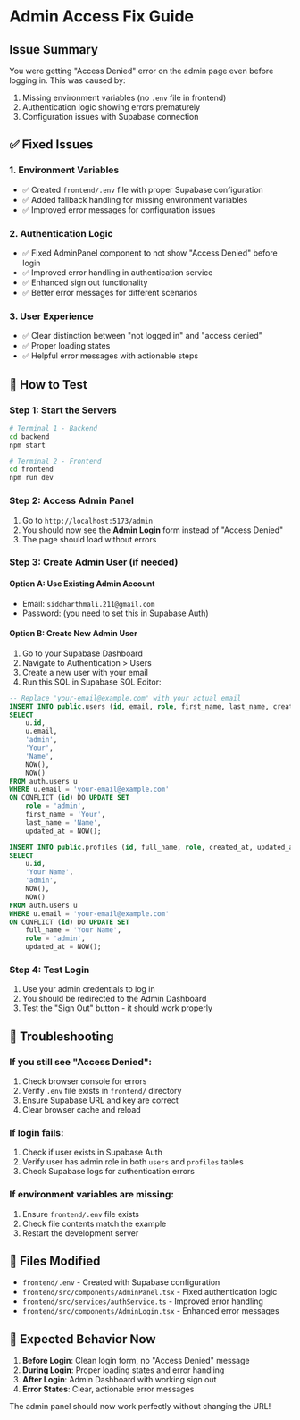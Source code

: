 # Admin Access Fix Guide

## Issue Summary
You were getting "Access Denied" error on the admin page even before logging in. This was caused by:
1. Missing environment variables (no `.env` file in frontend)
2. Authentication logic showing errors prematurely
3. Configuration issues with Supabase connection

## ✅ Fixed Issues

### 1. Environment Variables
- ✅ Created `frontend/.env` file with proper Supabase configuration
- ✅ Added fallback handling for missing environment variables
- ✅ Improved error messages for configuration issues

### 2. Authentication Logic
- ✅ Fixed AdminPanel component to not show "Access Denied" before login
- ✅ Improved error handling in authentication service
- ✅ Enhanced sign out functionality
- ✅ Better error messages for different scenarios

### 3. User Experience
- ✅ Clear distinction between "not logged in" and "access denied"
- ✅ Proper loading states
- ✅ Helpful error messages with actionable steps

## 🔧 How to Test

### Step 1: Start the Servers
```bash
# Terminal 1 - Backend
cd backend
npm start

# Terminal 2 - Frontend  
cd frontend
npm run dev
```

### Step 2: Access Admin Panel
1. Go to `http://localhost:5173/admin`
2. You should now see the **Admin Login** form instead of "Access Denied"
3. The page should load without errors

### Step 3: Create Admin User (if needed)

#### Option A: Use Existing Admin Account
- Email: `siddharthmali.211@gmail.com`
- Password: (you need to set this in Supabase Auth)

#### Option B: Create New Admin User
1. Go to your Supabase Dashboard
2. Navigate to Authentication > Users
3. Create a new user with your email
4. Run this SQL in Supabase SQL Editor:

```sql
-- Replace 'your-email@example.com' with your actual email
INSERT INTO public.users (id, email, role, first_name, last_name, created_at, updated_at)
SELECT 
    u.id,
    u.email,
    'admin',
    'Your',
    'Name',
    NOW(),
    NOW()
FROM auth.users u
WHERE u.email = 'your-email@example.com'
ON CONFLICT (id) DO UPDATE SET
    role = 'admin',
    first_name = 'Your',
    last_name = 'Name',
    updated_at = NOW();

INSERT INTO public.profiles (id, full_name, role, created_at, updated_at)
SELECT 
    u.id,
    'Your Name',
    'admin',
    NOW(),
    NOW()
FROM auth.users u
WHERE u.email = 'your-email@example.com'
ON CONFLICT (id) DO UPDATE SET
    full_name = 'Your Name',
    role = 'admin',
    updated_at = NOW();
```

### Step 4: Test Login
1. Use your admin credentials to log in
2. You should be redirected to the Admin Dashboard
3. Test the "Sign Out" button - it should work properly

## 🚨 Troubleshooting

### If you still see "Access Denied":
1. Check browser console for errors
2. Verify `.env` file exists in `frontend/` directory
3. Ensure Supabase URL and key are correct
4. Clear browser cache and reload

### If login fails:
1. Check if user exists in Supabase Auth
2. Verify user has admin role in both `users` and `profiles` tables
3. Check Supabase logs for authentication errors

### If environment variables are missing:
1. Ensure `frontend/.env` file exists
2. Check file contents match the example
3. Restart the development server

## 📁 Files Modified

- `frontend/.env` - Created with Supabase configuration
- `frontend/src/components/AdminPanel.tsx` - Fixed authentication logic
- `frontend/src/services/authService.ts` - Improved error handling
- `frontend/src/components/AdminLogin.tsx` - Enhanced error messages

## 🎯 Expected Behavior Now

1. **Before Login**: Clean login form, no "Access Denied" message
2. **During Login**: Proper loading states and error handling
3. **After Login**: Admin Dashboard with working sign out
4. **Error States**: Clear, actionable error messages

The admin panel should now work perfectly without changing the URL!
